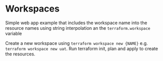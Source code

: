 # Workspaces

Simple web app example that includes the workspace name into the resource names using string interpolation an the `terraform.workspace` variable

Create a new workspace using `terraform workspace new {NAME}` e.g. `terraform workspace new uat`. Run terraform init, plan and apply to create the resources.
